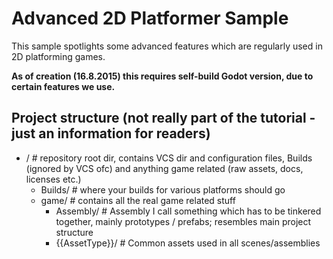 
# Advanced 2D Platformer Sample

This sample spotlights some advanced features which are regularly used in 2D platforming games.

**As of creation (16.8.2015) this requires self-build Godot version, due to certain features we use.**


## Project structure (not really part of the tutorial - just an information for readers)

* /             # repository root dir, contains VCS dir and configuration files, Builds (ignored by VCS ofc) and anything game related (raw assets, docs, licenses etc.)
    * Builds/   # where your builds for various platforms should go
    * game/     # contains all the real game related stuff
        * Assembly/     # Assembly I call something which has to be tinkered together, mainly prototypes / prefabs; resembles main project structure
        * {{AssetType}}/     # Common assets used in all scenes/assemblies




